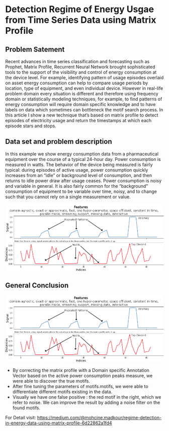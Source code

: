 # Detection Regime of Energy Usgae from Time Series Data using Matrix Profile

## Problem Satement

Recent advances in time series classification and forecasting such as Prophet, Matrix Profile, Recurrent Neural Network brought sophisticated tools to the support of the visibility and control of energy consumption at the device level. For example, identifying pattern of usage episodes overlaid on asset energy consumption can help to compare usage periods by location, type of equipment, and even individual device. However in real-life problem domain every situation is different and therefore using frequency domain or statistically modeling techniques, for example, to find patterns of energy consumption will require domain specific knowledge and to have labels on data which sometimes can bottleneck the motif search process. In this article I show a new technique that’s based on matrix profile to detect episodes of electricity usage and return the timestamps at which each episode stars and stops.

## Data set and problem description

In this example we show energy consumption data from a pharmaceutical equipment over the course of a typical 24-hour day. Power consumption is measured in watts. The behavior of the device being measured is fairly typical: during episodes of active usage, power consumption quickly increases from an “idle” or background level of consumption, and then returns to idle power draw after usage ceases. Power consumption is noisy and variable in general. It is also fairly common for the “background” consumption of equipment to be variable over time, noisy, and to change such that you cannot rely on a single measurement or value.

![MatrixProfile](Images/1.png)

## General Conclusion
![MatrixProfile](Images/1.png)

- By correcting the matrix profile with a Domain specific Annotation Vector based on the active power consumption peaks measure, we were able to discover the true motifs.
- After fine tuning the parameters of motifs.motifs, we were able to differentiate different motifs existing in the data.
- Visually we have one false positive : the red motif in the right, which we refer to noise. We can improve the result by adding a noise filter on the found motifs.
 
For Detail visit: https://medium.com/@mohcine.madkour/regime-detection-in-energy-data-using-matrix-profile-6d22862a1fd4
